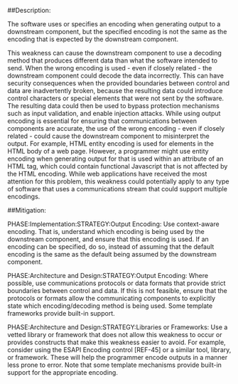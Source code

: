 ##Description:

The software uses or specifies an encoding when generating output to a downstream component, but the specified encoding is not the same as the encoding that is expected by the downstream component.

This weakness can cause the downstream component to use a decoding method that produces different data than what the software intended to send. When the wrong encoding is used - even if closely related - the downstream component could decode the data incorrectly. This can have security consequences when the provided boundaries between control and data are inadvertently broken, because the resulting data could introduce control characters or special elements that were not sent by the software. The resulting data could then be used to bypass protection mechanisms such as input validation, and enable injection attacks. While using output encoding is essential for ensuring that communications between components are accurate, the use of the wrong encoding - even if closely related - could cause the downstream component to misinterpret the output. For example, HTML entity encoding is used for elements in the HTML body of a web page. However, a programmer might use entity encoding when generating output for that is used within an attribute of an HTML tag, which could contain functional Javascript that is not affected by the HTML encoding. While web applications have received the most attention for this problem, this weakness could potentially apply to any type of software that uses a communications stream that could support multiple encodings.

##Mitigation:


PHASE:Implementation:STRATEGY:Output Encoding:
Use context-aware encoding. That is, understand which encoding is being used by the downstream component, and ensure that this encoding is used. If an encoding can be specified, do so, instead of assuming that the default encoding is the same as the default being assumed by the downstream component.

PHASE:Architecture and Design:STRATEGY:Output Encoding:
Where possible, use communications protocols or data formats that provide strict boundaries between control and data. If this is not feasible, ensure that the protocols or formats allow the communicating components to explicitly state which encoding/decoding method is being used. Some template frameworks provide built-in support.

PHASE:Architecture and Design:STRATEGY:Libraries or Frameworks:
Use a vetted library or framework that does not allow this weakness to occur or provides constructs that make this weakness easier to avoid. For example, consider using the ESAPI Encoding control [REF-45] or a similar tool, library, or framework. These will help the programmer encode outputs in a manner less prone to error. Note that some template mechanisms provide built-in support for the appropriate encoding.

